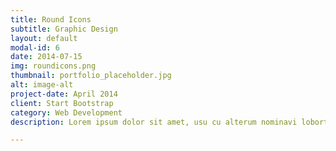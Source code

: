 ```yaml
---
title: Round Icons
subtitle: Graphic Design
layout: default
modal-id: 6
date: 2014-07-15
img: roundicons.png
thumbnail: portfolio_placeholder.jpg
alt: image-alt
project-date: April 2014
client: Start Bootstrap
category: Web Development
description: Lorem ipsum dolor sit amet, usu cu alterum nominavi lobortis. At duo novum diceret. Tantas apeirian vix et, usu sanctus postulant inciderint ut, populo diceret necessitatibus in vim. Cu eum dicam feugiat noluisse.

---
```

